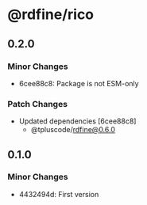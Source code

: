 # @rdfine/rico

## 0.2.0

### Minor Changes

- 6cee88c8: Package is not ESM-only

### Patch Changes

- Updated dependencies [6cee88c8]
  - @tpluscode/rdfine@0.6.0

## 0.1.0

### Minor Changes

- 4432494d: First version
